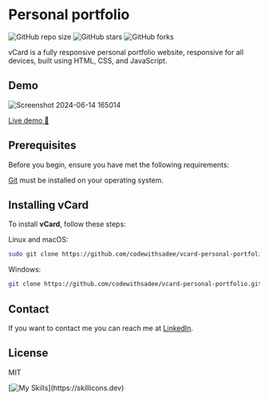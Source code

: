 # Personal portfolio

![GitHub repo size](https://img.shields.io/github/repo-size/codewithsadee/vcard-personal-portfolio)
![GitHub stars](https://img.shields.io/github/stars/codewithsadee/vcard-personal-portfolio?style=social)
![GitHub forks](https://img.shields.io/github/forks/codewithsadee/vcard-personal-portfolio?style=social)

vCard is a fully responsive personal portfolio website, responsive for all devices, built using HTML, CSS, and JavaScript.

## Demo
![Screenshot 2024-06-14 165014](https://github.com/uttambodara/PRODIGY_WD_04/assets/129719033/3c4b3ab1-b944-484d-b6f6-99320dce925c)

[Live demo 👋](https://uttambodara.netlify.app/)

## Prerequisites

Before you begin, ensure you have met the following requirements:

[Git](https://git-scm.com/downloads "Download Git") must be installed on your operating system.

## Installing vCard

To install **vCard**, follow these steps:

Linux and macOS:

```bash
sudo git clone https://github.com/codewithsadee/vcard-personal-portfolio.git
```

Windows:

```bash
git clone https://github.com/codewithsadee/vcard-personal-portfolio.git
```

## Contact

If you want to contact me you can reach me at [LinkedIn](https://www.linkedin.com/in/uttam-bodra-264882267).

## License

MIT




[![My Skills](https://skillicons.dev/icons?i=js,html,css,)](https://skillicons.dev) 
